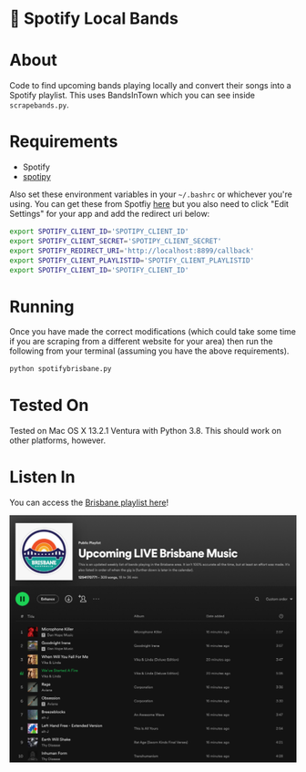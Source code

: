 🎵 Spotify Local Bands
=================

About
=====

Code to find upcoming bands playing locally and convert their songs into a Spotify playlist. This uses BandsInTown which you can see inside `scrapebands.py`.

Requirements
============
* Spotify
* [spotipy](https://spotipy.readthedocs.io/en/2.22.1/)

Also set these environment variables in your `~/.bashrc` or whichever you're using. You can get these from Spotfiy [here](https://developer.spotify.com/dashboard/applications) but you also need to click "Edit Settings" for your app and add the redirect uri below:

```bash
export SPOTIFY_CLIENT_ID='SPOTIPY_CLIENT_ID'
export SPOTIFY_CLIENT_SECRET='SPOTIPY_CLIENT_SECRET'
export SPOTIFY_REDIRECT_URI='http://localhost:8899/callback'
export SPOTIFY_CLIENT_PLAYLISTID='SPOTIFY_CLIENT_PLAYLISTID'
export SPOTIFY_CLIENT_ID='SPOTIFY_CLIENT_ID'
```

Running
======

Once you have made the correct modifications (which could take some time if you are scraping from a different website for your area) then run the following from your terminal (assuming you have the above requirements).

```Python
python spotifybrisbane.py
```

Tested On
=========
Tested on Mac OS X 13.2.1 Ventura with Python 3.8. This should work on other
platforms, however.


Listen In
=========
You can access the [Brisbane playlist here](https://open.spotify.com/playlist/3PjTtXAvsLe3C59USzfkni?si=54a5eb05b5d84d99)!

[![Spotify Playlist](spotify_playlist.png)](https://open.spotify.com/playlist/3PjTtXAvsLe3C59USzfkni?si=54a5eb05b5d84d99)